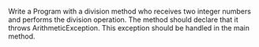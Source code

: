 Write a Program with a division method who receives two integer numbers and performs the division operation. The method should declare that it throws ArithmeticException. This exception should be handled in the main method.
